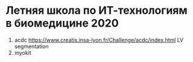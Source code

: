 # Летняя школа по ИТ-технологиям в биомедицине 2020
1. acdc https://www.creatis.insa-lyon.fr/Challenge/acdc/index.html LV segmentation
2. myokit
